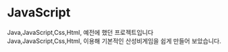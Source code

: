 # JavaScript
Java,JavaScript,Css,Html,
예전에 했던 프로젝트입니다  Java,JavaScript,Css,Html, 이용해 기본적인 산성비게임을 쉽게 만들어 보았습니다.
